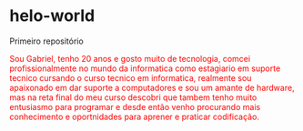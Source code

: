 # helo-world
Primeiro repositório
<p <font style="color: red;">Sou Gabriel, tenho 20 anos e gosto muito de tecnologia, comcei profissionalmente no mundo da informatica como estagiario em suporte tecnico cursando o curso tecnico em informatica, realmente sou apaixonado em dar suporte a computadores e sou um amante de hardware, mas na reta final do meu curso descobri que tambem tenho muito entusiasmo para programar e desde então venho procurando mais conhecimento e oportnidades para aprener e praticar codificação.</font></p>
